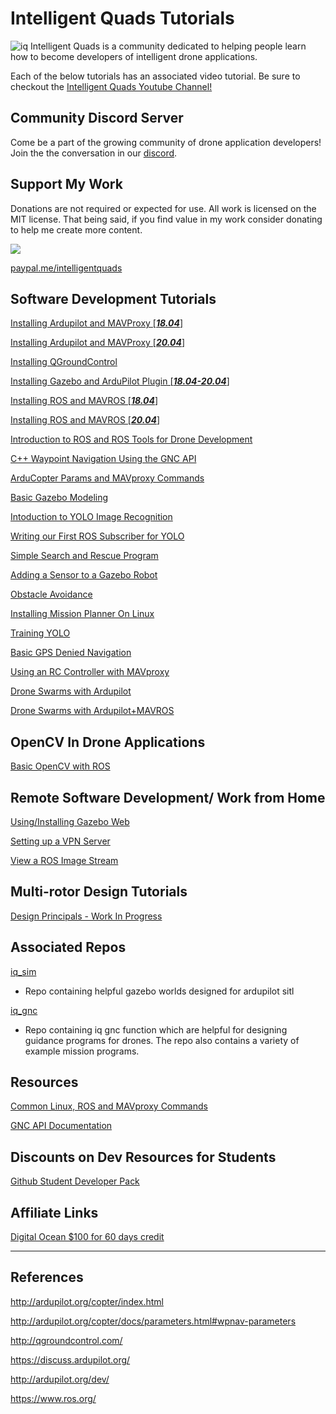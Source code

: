 # Intelligent Quads Tutorials
![iq](docs/imgs/iq.JPG)
Intelligent Quads is a community dedicated to helping people learn how to become developers of intelligent drone applications.

Each of the below tutorials has an associated video tutorial. Be sure to checkout the [Intelligent Quads Youtube Channel!](https://www.youtube.com/channel/UCuZy0c-uvSJglnZfQC0-uaQ)

## Community Discord Server

Come be a part of the growing community of drone application developers! Join the the conversation in our [discord](https://discord.gg/xZjXaAf).

## Support My Work

Donations are not required or expected for use. All work is licensed on the MIT license. That being said, if you find value in my work consider donating to help me create more content.  

[<img src="https://www.paypalobjects.com/webstatic/mktg/logo/pp_cc_mark_37x23.jpg">](https://www.paypal.me/intelligentquads)

[paypal.me/intelligentquads](https://www.paypal.com/paypalme/intelligentquads)



## Software Development Tutorials

[Installing Ardupilot and MAVProxy \[***18.04***\]](docs/Installing_Ardupilot.md)

[Installing Ardupilot and MAVProxy \[***20.04***\]](docs/Installing_Ardupilot_20_04.md)

[Installing QGroundControl](docs/installing_qgc.md)

[Installing Gazebo and ArduPilot Plugin \[***18.04-20.04***\]](docs/installing_gazebo_arduplugin.md)

[Installing ROS and MAVROS \[***18.04***\]](docs/installing_ros.md)

[Installing ROS and MAVROS \[***20.04***\]](docs/installing_ros_20_04.md)

[Introduction to ROS and ROS Tools for Drone Development](docs/ros_intro.md)

[C++ Waypoint Navigation Using the GNC API](docs/gnc_tutorial.md)

[ArduCopter Params and MAVproxy Commands](docs/ardu_params_and_commands.md)

[Basic Gazebo Modeling](docs/gazebo_world_modeling_intro.md)

[Intoduction to YOLO Image Recognition](docs/intro_to_yolo.md)

[Writing our First ROS Subscriber for YOLO](docs/basic_ros_sub.md)

[Simple Search and Rescue Program](docs/search_and_rescue.md)

[Adding a Sensor to a Gazebo Robot](docs/adding_a_sensor.md)

[Obstacle Avoidance](docs/avoidance.md)

[Installing Mission Planner On Linux](docs/installing_mission_on_Linux.md)

[Training YOLO](docs/training_yolo.md)

[Basic GPS Denied Navigation](docs/basic_gps_denied_navigation.md)

[Using an RC Controller with MAVproxy](docs/rc_controller.md)

[Drone Swarms with Ardupilot](docs/swarming_ardupilot.md)

[Drone Swarms with Ardupilot+MAVROS](docs/multi_mavros_drones.md)

## OpenCV In Drone Applications

[Basic OpenCV with ROS](docs/opencv_intro.md)

## Remote Software Development/ Work from Home

[Using/Installing Gazebo Web](docs/gzweb_install.md)

[Setting up a VPN Server](docs/setting_up_a_vpn_server.md)

[View a ROS Image Stream](docs/web_video_server.md)

## Multi-rotor Design Tutorials

[Design Principals - Work In Progress](docs/design_princepals.md)

## Associated Repos 

[iq_sim](https://github.com/Intelligent-Quads/iq_sim)
- Repo containing helpful gazebo worlds designed for ardupilot sitl

[iq_gnc](https://github.com/Intelligent-Quads/iq_gnc)
- Repo containing iq gnc function which are helpful for designing guidance programs for drones. The repo also contains a variety of example mission programs. 


## Resources 

[Common Linux, ROS and MAVproxy Commands](docs/helpful_commands.md)

[GNC API Documentation](docs/GNC_functions_documentation.md)

## Discounts on Dev Resources for Students 

[Github Student Developer Pack](https://education.github.com/pack)

## Affiliate Links 

[Digital Ocean $100 for 60 days credit](https://m.do.co/c/6752af521fd4)

---

## References 
http://ardupilot.org/copter/index.html

http://ardupilot.org/copter/docs/parameters.html#wpnav-parameters

http://qgroundcontrol.com/

https://discuss.ardupilot.org/

http://ardupilot.org/dev/

https://www.ros.org/


